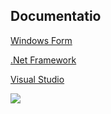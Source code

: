 
## Documentatio
<a href="https://learn.microsoft.com/en-us/visualstudio/ide/create-csharp-winform-visual-studio?view=vs-2022"><p>Windows Form</p></a>
<a href="https://learn.microsoft.com/en-us/visualstudio/ide/create-csharp-winform-visual-studio?view=vs-2022](https://learn.microsoft.com/en-us/dotnet/desktop/winforms/overview/?view=netdesktop-6.0)"><p>.Net Framework</p></a>
<a href="https://learn.microsoft.com/en-us/visualstudio/ide/create-csharp-winform-visual-studio?view=vs-2022](https://learn.microsoft.com/en-us/visualstudio/install/install-visual-studio?view=vs-2022)"><p>Visual Studio</p></a>


<img src="https://github.com/DarkCloud9000/Multifunction/blob/master/Picture/Poster.PNG">

